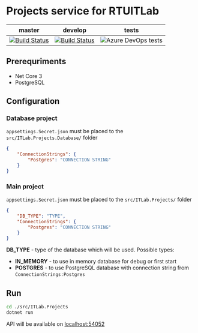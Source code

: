 # Projects service for RTUITLab

master | develop | tests
--- | --- | ---
[![Build Status][build-master-image]][build-master-link] | [![Build Status][build-dev-image]][build-dev-link] | ![Azure DevOps tests](https://img.shields.io/azure-devops/tests/RTUITLab/RTU%20IT%20Lab/66?label=%20)


[build-master-image]: https://dev.azure.com/rtuitlab/RTU%20IT%20Lab/_apis/build/status/ITLab-Projects?branchName=master
[build-master-link]: https://dev.azure.com/rtuitlab/RTU%20IT%20Lab/_build/latest?definitionId=66&branchName=master
[build-dev-image]: https://dev.azure.com/rtuitlab/RTU%20IT%20Lab/_apis/build/status/ITLab-Projects?branchName=develop
[build-dev-link]: https://dev.azure.com/rtuitlab/RTU%20IT%20Lab/_build/latest?definitionId=66&branchName=develop

## Prerequriments

* Net Core 3
* PostgreSQL

## Configuration

### Database project

```appsettings.Secret.json``` must be placed to the ```src/ITLab.Projects.Database/``` folder

```json
{
    "ConnectionStrings": {
        "Postgres": "CONNECTION STRING"
    }
}
```

### Main project

```appsettings.Secret.json``` must be placed to the ```src/ITLab.Projects/``` folder


```json
{
    "DB_TYPE": "TYPE",
    "ConnectionStrings": {
        "Postgres": "CONNECTION STRING"
    }
}
```

**DB_TYPE** - type of the database which will be used. Possible types:

* **IN_MEMORY** - to use in memory database for debug or first start
* **POSTGRES** - to use PostgreSQL database with connection string from ```ConnectionStrings:Postgres```

## Run
```bash
cd ./src/ITLab.Projects
dotnet run
```
API will be available on [localhost:54052](http://localhost:54052)

<!-- TODO: run tests -->